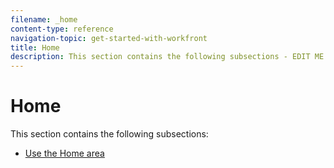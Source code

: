 ```yaml
---
filename: _home
content-type: reference
navigation-topic: get-started-with-workfront
title: Home
description: This section contains the following subsections - EDIT ME.
---
```


# Home

This section contains the following subsections:

* [Use the Home area](../../workfront-basics/using-home/using-the-home-area/use-the-home-area.md)

